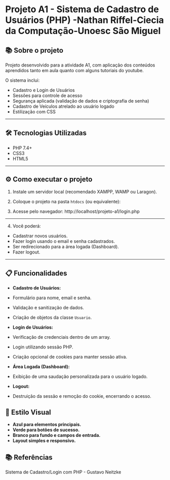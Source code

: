# Projeto A1 - Sistema de Cadastro de Usuários (PHP) -Nathan Riffel-Ciecia da Computação-Unoesc São Miguel
## 📚 Sobre o projeto
Projeto desenvolvido para a atividade A1, com aplicação dos conteúdos aprendidos tanto em aula quanto com alguns tutoriais do youtube.

O sistema inclui:
- Cadastro e Login de Usuários
- Sessões para controle de acesso
- Segurança aplicada (validação de dados e criptografia de senha)
- Cadastro de Veículos atrelado ao usuário logado
- Estilização com CSS

---

## 🛠️ Tecnologias Utilizadas
- PHP 7.4+
- CSS3
- HTML5

---

## ⚙️ Como executar o projeto

1. Instale um servidor local (recomendado XAMPP, WAMP ou Laragon).

2. Coloque o projeto na pasta `htdocs` (ou equivalente):

3. Acesse pelo navegador: http://localhost/projeto-a1/login.php
---

4. Você poderá:
- Cadastrar novos usuários.
- Fazer login usando o email e senha cadastrados.
- Ser redirecionado para a área logada (Dashboard).
- Fazer logout.

---

## 📋 Funcionalidades

- **Cadastro de Usuários:**
- Formulário para nome, email e senha.
- Validação e sanitização de dados.
- Criação de objetos da classe `Usuario`.

- **Login de Usuários:**
- Verificação de credenciais dentro de um array.
- Login utilizando sessão PHP.
- Criação opcional de cookies para manter sessão ativa.

- **Área Logada (Dashboard):**
- Exibição de uma saudação personalizada para o usuário logado.

- **Logout:**
- Destruição da sessão e remoção do cookie, encerrando o acesso.

## 🎨 Estilo Visual

- **Azul para elementos principais.**
- **Verde para botões de sucesso.**
- **Branco para fundo e campos de entrada.**
- **Layout simples e responsivo.**


## 📚 Referências

Sistema de Cadastro/Login com PHP - Gustavo Neitzke